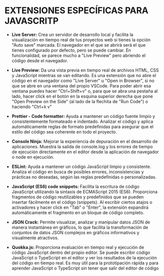 # EXTENSIONES ESPECÍFICAS PARA JAVASCRITP
- **Live Server:** Crea un servidor de desarrollo local y facilita la visualización en tiempo real de tus proyectos web si tienes la opción "Auto save" marcada. El navegador en el que se abrirá será el que tienes configurado por defecto, pero se puede cambiar. En funcionalidad, se parece mucho a "Live Preview" pero abriendo el código desde el navegador.

- **Live Preview:** Da una vista previa en tiempo real de archivos HTML, CSS y JavaScript mientras se van editando. Es una extensión que no abre el código en el navegador como "Live Server" u "Open in Browser", si no que se abre en una ventana del propio VSCode. Para poder abrir esa ventana puedes hacer "Ctrl+Shift+v" o, para que se abra una pestaña al lado, hacer click en el botón en la esquina superior derecha que pone "Open Preview on the Side" (al lado de la flechita de "Run Code") o  haciendo "Ctrl+k v"

- **Prettier - Code formatter:** Ayuda a mantener un código fuente limpio y consistentemente formateado e indentado. Analizar el código y aplica automáticamente reglas de formato predefinidas para asegurar que el estilo del código sea coherente en todo el proyecto.

- **Console Ninja:** Mejorar la experiencia de depuración en el desarrollo de aplicaciones. Muestra la salida de console.log y los errores de tiempo de ejecución directamente en el editor desde la aplicación de navegador o node en ejecución.

- **ESLint:** Ayuda a mantener un código JavaScript limpio y consistente. Analiza el código en busca de posibles errores, inconsistencias y prácticas no deseadas, según las reglas predefinidas o personalizadas.

- **JavaScript (ES6) code snippets:** Facilita la escritura de código JavaScript utilizando la sintaxis de ECMAScript 2015 (ES6). Proporciona fragmentos de código reutilizables y predefinidos que se pueden insertar fácilmente en el código (snippets). Al escribir ciertos atajos o activadores y hacer click en "Tab" o "Enter", la extensión expandirá automáticamente el fragmento en un bloque de código completo.

- **JSON Crack:** Permite visualizar, analizar y manipular datos JSON de manera instantánea en gráficos, lo que facilita la transformación de conjuntos de datos JSON complejos en gráficos informativos y visualmente atractivos.

- **Quokka.js:** Proporciona evaluación en tiempo real y ejecución de código JavaScript dentro del propio editor. Se puede escribir código JavaScript o TypeScript en el editor y ver los resultados de la ejecución del código en tiempo real. Es muy útil para la prototipación rápida y para aprender JavaScript o TypeScript sin tener que salir del editor de código